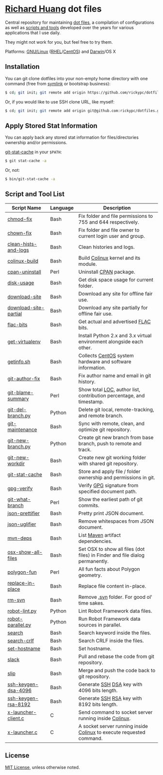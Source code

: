 [Richard Huang](http://richardhuang.me) dot files
=================================================

Central repository for maintaining [dot files](https://en.wikipedia.org/wiki/Hidden_file_and_hidden_directory#Unix_and_Unix-like_environments), a compilation of configurations as well as [scripts and tools](#user-content-script-and-tool-list) developed over the years for various applications that I use daily.

They might not work for you, but feel free to try them.

Platforms: [GNU/Linux](https://www.gnu.org/gnu/linux-and-gnu.en.html) ([RHEL](https://en.wikipedia.org/wiki/Red_Hat_Enterprise_Linux)/[CentOS](https://www.centos.org/)) and [Darwin](https://en.wikipedia.org/wiki/Darwin_(operating_system))/OS X

Installation
-
You can git clone dotfiles into your non-empty home directory with one command (free from [symlink](https://en.wikipedia.org/wiki/Symbolic_link) or bootstrap business):

```bash
$ cd; git init; git remote add origin https://github.com/rickypc/dotfiles.git; git checkout --track -b master origin/master; git pull origin; git submodule init; git submodule update
```

Or, if you would like to use SSH clone URL, like myself:

```bash
$ cd; git init; git remote add origin git@github.com:rickypc/dotfiles.git; git checkout --track -b master origin/master; git pull origin; git submodule init; git submodule update
```

Apply Stored Stat Information
-
You can apply back any stored stat information for files/directories ownership and/or permissions.

[git-stat-cache](bin/git-stat-cache) in your ``$PATH``:

```bash
$ git stat-cache -a
```

Or, not:

```bash
$ bin/git-stat-cache -a
```

Script and Tool List
-
Script Name                                         | Language | Description
----------------------------------------------------|----------|------------
[chmod-fix](bin/chmod-fix)                          | Bash     | Fix folder and file permissions to 755 and 644 respectively.
[chown-fix](bin/chown-fix)                          | Bash     | Fix folder and file owner to current login user and group.
[clean-hists-and-logs](bin/clean-hists-and-logs)    | Bash     | Clean histories and logs.
[colinux-build](bin/colinux-build)                  | Bash     | Build [Colinux](https://en.wikipedia.org/wiki/Cooperative_Linux) kernel and its module.
[cpan-uninstall](bin/cpan-uninstall)                | Perl     | Uninstall [CPAN](https://en.wikipedia.org/wiki/CPAN) package.
[disk-usage](bin/disk-usage)                        | Bash     | Get disk space usage for current folder.
[download-site](bin/download-site)                  | Bash     | Download any site for offline fair use.
[download-site-partial](bin/download-site-partial)  | Bash     | Download any site partially for offline fair use.
[flac-bits](bin/flac-bits)                          | Bash     | Get actual and advertised [FLAC](https://en.wikipedia.org/wiki/FLAC) bits.
[get-virtualenv](bin/get-virtualenv)                | Bash     | Install Python 2.x and 3.x virtual environment alongside each other.
[getinfo.sh](bin/getinfo.sh)                        | Bash     | Collects [CentOS](https://www.centos.org/) system hardware and software information.
[git-author-fix](bin/git-author-fix)                | Bash     | Fix author name and email in git history.
[git-blame-summary](bin/git-blame-summary)          | Perl     | Show total [LOC](https://en.wikipedia.org/wiki/Source_lines_of_code), author list, contribution percentage, and timestamp.
[git-del-branch.py](bin/git-del-branch.py)          | Python   | Delete git local, remote-tracking, and remote branch.
[git-maintenance](bin/git-maintenance)              | Bash     | Sync with remote, clean, and optimize git repository.
[git-new-branch.py](bin/git-new-branch.py)          | Python   | Create git new branch from base branch, push to remote and track.
[git-new-workdir](bin/git-new-workdir)              | Bash     | Create new git working folder with shared git repository.
[git-stat-cache](bin/git-stat-cache)                | Bash     | Store and apply file / folder ownership and permissions in git.
[gpg-verify](bin/gpg-verify)                        | Bash     | Verify [GPG](https://www.gnupg.org/) signature from specified document path.
[git-what-branch](bin/git-what-branch)              | Perl     | Show the earliest path of git commits.
[json-prettifier](bin/json-prettifier)              | Bash     | Pretty print JSON document.
[json-uglifier](bin/json-uglifier)                  | Bash     | Remove whitespaces from JSON document.
[mvn-deps](bin/mvn-deps)                            | Bash     | List [Maven](https://en.wikipedia.org/wiki/Apache_Maven) artifact dependencies.
[osx-show-all-files](bin/osx-show-all-files)        | Bash     | Set OSX to show all files (dot files) in Finder and file dialog permanently.
[polygon-fun](bin/polygon-fun)                      | Perl     | All fun facts about Polygon geometry.
[replace-in-place](bin/replace-in-place)            | Bash     | Replace file content in-place.
[rm-svn](bin/rm-svn)                                | Bash     | Remove [.svn](https://en.wikipedia.org/wiki/Apache_Subversion) folder. For good ol' time sakes.
[robot-lint.py](bin/robot-lint.py)                  | Python   | Lint Robot Framework data files.
[robot-parallel.py](bin/robot-parallel.py)          | Python   | Run Robot Framework data sources in parallel.
[search](bin/search)                                | Bash     | Search keyword inside the files.
[search-crlf](bin/search-crlf)                      | Bash     | Search CRLF inside the files.
[set-hostname](bin/set-hostname)                    | Bash     | Set hostname.
[slack](bin/slack)                                  | Bash     | Pull and rebase the code from git repository.
[slip](bin/slip)                                    | Bash     | Merge and push the code back to git repository.
[ssh-keygen-dsa-4096](bin/ssh-keygen-dsa-4096)      | Bash     | Generate [SSH](https://en.wikipedia.org/wiki/Secure_Shell) [DSA](https://en.wikipedia.org/wiki/Digital_Signature_Algorithm) key with 4096 bits length.
[ssh-keygen-rsa-8192](bin/ssh-keygen-rsa-8192)      | Bash     | Generate [SSH](https://en.wikipedia.org/wiki/Secure_Shell) [RSA](https://en.wikipedia.org/wiki/RSA_(algorithm)) key with 8192 bits length.
[x-launcher-client.c](bin/x-launcher-client.c)      | C        | Send command to socket server running inside [Colinux](https://en.wikipedia.org/wiki/Cooperative_Linux).
[x-launcher.c](bin/x-launcher.c)                    | C        | A socket server running inside [Colinux](https://en.wikipedia.org/wiki/Cooperative_Linux) to execute requested command.

License
-
[MIT License](http://opensource.org/licenses/MIT), unless otherwise noted.
